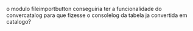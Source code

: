 o modulo fileimportbutton conseguiria ter a funcionalidade do convercatalog para que fizesse o consolelog da tabela ja convertida em catalogo?
